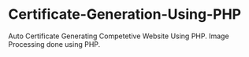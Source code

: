 # Certificate-Generation-Using-PHP
Auto Certificate Generating Competetive Website Using PHP. Image Processing done using PHP.
